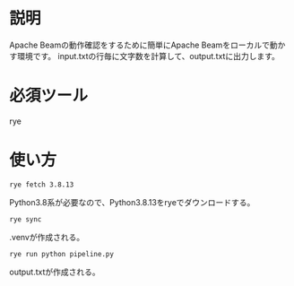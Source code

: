# 説明
Apache Beamの動作確認をするために簡単にApache Beamをローカルで動かす環境です。
input.txtの行毎に文字数を計算して、output.txtに出力します。

# 必須ツール
rye

# 使い方
```
rye fetch 3.8.13
```
Python3.8系が必要なので、Python3.8.13をryeでダウンロードする。


```
rye sync
```
.venvが作成される。


```
rye run python pipeline.py
```
output.txtが作成される。